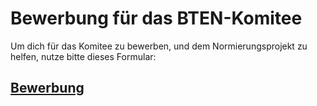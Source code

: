 # Bewerbung für das BTEN-Komitee

Um dich für das Komitee zu bewerben, und dem Normierungsprojekt zu helfen, nutze bitte dieses Formular:

## [Bewerbung](https://forms.gle/dY9G1usBZEc98c5z9)